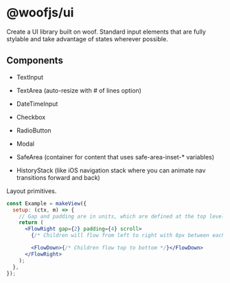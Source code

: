 # @woofjs/ui

Create a UI library built on woof. Standard input elements that are fully stylable and take advantage of states wherever possible.

## Components

- TextInput
- TextArea (auto-resize with # of lines option)
- DateTimeInput
- Checkbox
- RadioButton
- Modal

- SafeArea (container for content that uses safe-area-inset-\* variables)
- HistoryStack (like iOS navigation stack where you can animate nav transitions forward and back)

Layout primitives.

```jsx
const Example = makeView({
  setup: (ctx, m) => {
    // Gap and padding are in units, which are defined at the top level of the app. 1 unit in this case could be something like 4px.
    return (
      <FlowRight gap={2} padding={4} scroll>
        {/* Children will flow from left to right with 8px between each item */}

        <FlowDown>{/* Children flow top to bottom */}</FlowDown>
      </FlowRight>
    );
  },
});
```
